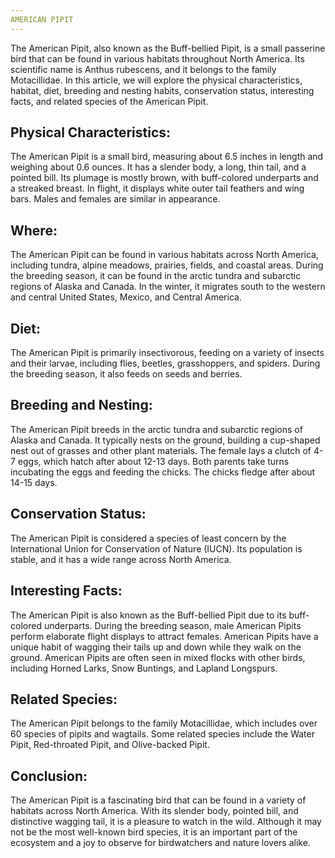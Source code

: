 ```yaml
---
AMERICAN PIPIT
---
```

The American Pipit, also known as the Buff-bellied Pipit, is a small passerine bird that can be found in various habitats throughout North America. Its scientific name is Anthus rubescens, and it belongs to the family Motacillidae. In this article, we will explore the physical characteristics, habitat, diet, breeding and nesting habits, conservation status, interesting facts, and related species of the American Pipit.

## Physical Characteristics:

The American Pipit is a small bird, measuring about 6.5 inches in length and weighing about 0.6 ounces. It has a slender body, a long, thin tail, and a pointed bill. Its plumage is mostly brown, with buff-colored underparts and a streaked breast. In flight, it displays white outer tail feathers and wing bars. Males and females are similar in appearance.

## Where:

The American Pipit can be found in various habitats across North America, including tundra, alpine meadows, prairies, fields, and coastal areas. During the breeding season, it can be found in the arctic tundra and subarctic regions of Alaska and Canada. In the winter, it migrates south to the western and central United States, Mexico, and Central America.

## Diet:

The American Pipit is primarily insectivorous, feeding on a variety of insects and their larvae, including flies, beetles, grasshoppers, and spiders. During the breeding season, it also feeds on seeds and berries.

## Breeding and Nesting:

The American Pipit breeds in the arctic tundra and subarctic regions of Alaska and Canada. It typically nests on the ground, building a cup-shaped nest out of grasses and other plant materials. The female lays a clutch of 4-7 eggs, which hatch after about 12-13 days. Both parents take turns incubating the eggs and feeding the chicks. The chicks fledge after about 14-15 days.

## Conservation Status:

The American Pipit is considered a species of least concern by the International Union for Conservation of Nature (IUCN). Its population is stable, and it has a wide range across North America.

## Interesting Facts:

The American Pipit is also known as the Buff-bellied Pipit due to its buff-colored underparts.
During the breeding season, male American Pipits perform elaborate flight displays to attract females.
American Pipits have a unique habit of wagging their tails up and down while they walk on the ground.
American Pipits are often seen in mixed flocks with other birds, including Horned Larks, Snow Buntings, and Lapland Longspurs.

## Related Species:

The American Pipit belongs to the family Motacillidae, which includes over 60 species of pipits and wagtails. Some related species include the Water Pipit, Red-throated Pipit, and Olive-backed Pipit.

## Conclusion:

The American Pipit is a fascinating bird that can be found in a variety of habitats across North America. With its slender body, pointed bill, and distinctive wagging tail, it is a pleasure to watch in the wild. Although it may not be the most well-known bird species, it is an important part of the ecosystem and a joy to observe for birdwatchers and nature lovers alike.

